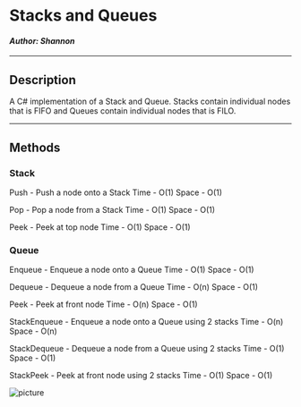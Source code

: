 # Stacks and Queues
#### *Author: Shannon*

------------------------------

## Description

A C# implementation of a Stack and Queue. Stacks contain individual nodes that is FIFO and Queues contain individual nodes that is FILO.

------------------------------

## Methods

### Stack

Push - Push a node onto a Stack
Time - O(1)
Space - O(1)

Pop - Pop a node from a Stack
Time - O(1)
Space - O(1)

Peek - Peek at top node
Time - O(1)
Space - O(1)


### Queue

Enqueue - Enqueue a node onto a Queue
Time - O(1)
Space - O(1)

Dequeue - Dequeue a node from a Queue
Time - O(n)
Space - O(1)

Peek - Peek at front node
Time - O(n)
Space - O(1)

StackEnqueue - Enqueue a node onto a Queue using 2 stacks
Time - O(n)
Space - O(n)

StackDequeue - Dequeue a node from a Queue using 2 stacks
Time - O(1)
Space - O(1)

StackPeek - Peek at front node using 2 stacks
Time - O(1)
Space - O(1)

![picture]()